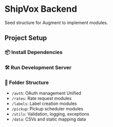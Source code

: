 # ShipVox Backend

Seed structure for Augment to implement modules.


## Project Setup

### 📦 Install Dependencies

### 🛠 Run Development Server

### 📂 Folder Structure
- `/auth`: OAuth management Unified
- `/rates`: Rate request modules
- `/labels`: Label creation modules
- `/pickup`: Pickup scheduler modules
- `/utils`: Validation, logging, exceptions
- `/data`: CSVs and static mapping data


